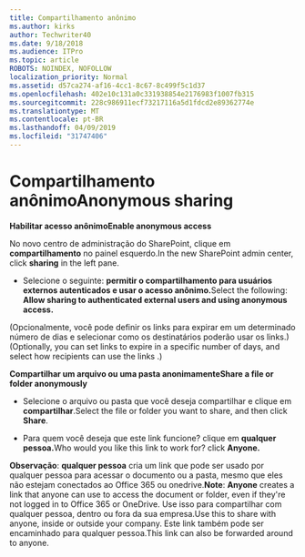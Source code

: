 ```yaml
---
title: Compartilhamento anônimo
ms.author: kirks
author: Techwriter40
ms.date: 9/18/2018
ms.audience: ITPro
ms.topic: article
ROBOTS: NOINDEX, NOFOLLOW
localization_priority: Normal
ms.assetid: d57ca274-af16-4cc1-8c67-8c499f5c1d37
ms.openlocfilehash: 402e10c131a0c331938854e2176983f1007fb315
ms.sourcegitcommit: 228c986911ecf73217116a5d1fdcd2e89362774e
ms.translationtype: MT
ms.contentlocale: pt-BR
ms.lasthandoff: 04/09/2019
ms.locfileid: "31747406"
---
```

# <a name="anonymous-sharing"></a><span data-ttu-id="40668-102">Compartilhamento anônimo</span><span class="sxs-lookup"><span data-stu-id="40668-102">Anonymous sharing</span></span>

 **<span data-ttu-id="40668-103">Habilitar acesso anônimo</span><span class="sxs-lookup"><span data-stu-id="40668-103">Enable anonymous access</span></span>**
  
<span data-ttu-id="40668-104">No novo centro de administração do SharePoint, clique em **compartilhamento** no painel esquerdo.</span><span class="sxs-lookup"><span data-stu-id="40668-104">In the new SharePoint admin center, click **sharing** in the left pane.</span></span> 
  
- <span data-ttu-id="40668-105">Selecione o seguinte: **permitir o compartilhamento para usuários externos autenticados e usar o acesso anônimo.**</span><span class="sxs-lookup"><span data-stu-id="40668-105">Select the following: **Allow sharing to authenticated external users and using anonymous access.**</span></span>
  
<span data-ttu-id="40668-106">(Opcionalmente, você pode definir os links para expirar em um determinado número de dias e selecionar como os destinatários poderão usar os links.)</span><span class="sxs-lookup"><span data-stu-id="40668-106">(Optionally, you can set links to expire in a specific number of days, and select how recipients can use the links .)</span></span>
    
 **<span data-ttu-id="40668-107">Compartilhar um arquivo ou uma pasta anonimamente</span><span class="sxs-lookup"><span data-stu-id="40668-107">Share a file or folder anonymously</span></span>**
  
- <span data-ttu-id="40668-108">Selecione o arquivo ou pasta que você deseja compartilhar e clique em **compartilhar**.</span><span class="sxs-lookup"><span data-stu-id="40668-108">Select the file or folder you want to share, and then click **Share**.</span></span> 
    
- <span data-ttu-id="40668-109">Para quem você deseja que este link funcione? clique em **qualquer pessoa.**</span><span class="sxs-lookup"><span data-stu-id="40668-109">Who would you like this link to work for? click **Anyone.**</span></span>
  
 <span data-ttu-id="40668-110">**Observação**: **qualquer pessoa** cria um link que pode ser usado por qualquer pessoa para acessar o documento ou a pasta, mesmo que eles não estejam conectados ao Office 365 ou onedrive.</span><span class="sxs-lookup"><span data-stu-id="40668-110">**Note**: **Anyone** creates a link that anyone can use to access the document or folder, even if they're not logged in to Office 365 or OneDrive.</span></span> <span data-ttu-id="40668-111">Use isso para compartilhar com qualquer pessoa, dentro ou fora da sua empresa.</span><span class="sxs-lookup"><span data-stu-id="40668-111">Use this to share with anyone, inside or outside your company.</span></span> <span data-ttu-id="40668-112">Este link também pode ser encaminhado para qualquer pessoa.</span><span class="sxs-lookup"><span data-stu-id="40668-112">This link can also be forwarded around to anyone.</span></span> 
    

